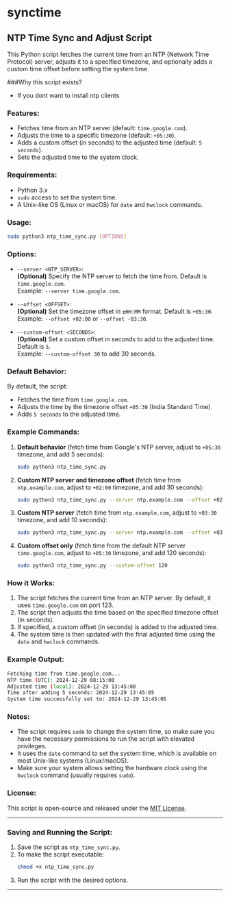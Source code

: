 # synctime
## NTP Time Sync and Adjust Script

This Python script fetches the current time from an NTP (Network Time Protocol) server, adjusts it to a specified timezone, and optionally adds a custom time offset before setting the system time. 

###Why this script exists?
- If you dont want to install ntp clients 

### Features:
- Fetches time from an NTP server (default: `time.google.com`).
- Adjusts the time to a specific timezone (default: `+05:30`).
- Adds a custom offset (in seconds) to the adjusted time (default: `5 seconds`).
- Sets the adjusted time to the system clock.

### Requirements:
- Python 3.x
- `sudo` access to set the system time.
- A Unix-like OS (Linux or macOS) for `date` and `hwclock` commands.

### Usage:

```bash
sudo python3 ntp_time_sync.py [OPTIONS]
```

### Options:

- `--server <NTP_SERVER>`:  
  **(Optional)** Specify the NTP server to fetch the time from. Default is `time.google.com`.  
  Example: `--server time.google.com`.

- `--offset <OFFSET>`:  
  **(Optional)** Set the timezone offset in `±HH:MM` format. Default is `+05:30`.  
  Example: `--offset +02:00` or `--offset -03:30`.

- `--custom-offset <SECONDS>`:  
  **(Optional)** Set a custom offset in seconds to add to the adjusted time. Default is `5`.  
  Example: `--custom-offset 30` to add 30 seconds.

### Default Behavior:
By default, the script:
- Fetches the time from `time.google.com`.
- Adjusts the time by the timezone offset `+05:30` (India Standard Time).
- Adds `5 seconds` to the adjusted time.

### Example Commands:

1. **Default behavior** (fetch time from Google's NTP server, adjust to `+05:30` timezone, and add 5 seconds):
   ```bash
   sudo python3 ntp_time_sync.py
   ```

2. **Custom NTP server and timezone offset** (fetch time from `ntp.example.com`, adjust to `+02:00` timezone, and add 30 seconds):
   ```bash
   sudo python3 ntp_time_sync.py --server ntp.example.com --offset +02:00 --custom-offset 30
   ```

3. **Custom NTP server** (fetch time from `ntp.example.com`, adjust to `+03:30` timezone, and add 10 seconds):
   ```bash
   sudo python3 ntp_time_sync.py --server ntp.example.com --offset +03:30 --custom-offset 10
   ```

4. **Custom offset only** (fetch time from the default NTP server `time.google.com`, adjust to `+05:30` timezone, and add 120 seconds):
   ```bash
   sudo python3 ntp_time_sync.py --custom-offset 120
   ```

### How it Works:

1. The script fetches the current time from an NTP server. By default, it uses `time.google.com` on port 123.
2. The script then adjusts the time based on the specified timezone offset (in seconds).
3. If specified, a custom offset (in seconds) is added to the adjusted time.
4. The system time is then updated with the final adjusted time using the `date` and `hwclock` commands.

### Example Output:

```bash
Fetching time from time.google.com...
NTP time (UTC): 2024-12-29 08:15:00
Adjusted time (local): 2024-12-29 13:45:00
Time after adding 5 seconds: 2024-12-29 13:45:05
System time successfully set to: 2024-12-29 13:45:05
```

### Notes:
- The script requires `sudo` to change the system time, so make sure you have the necessary permissions to run the script with elevated privileges.
- It uses the `date` command to set the system time, which is available on most Unix-like systems (Linux/macOS).
- Make sure your system allows setting the hardware clock using the `hwclock` command (usually requires `sudo`).

### License:
This script is open-source and released under the [MIT License](LICENSE).

---

### Saving and Running the Script:

1. Save the script as `ntp_time_sync.py`.
2. To make the script executable:
   ```bash
   chmod +x ntp_time_sync.py
   ```
3. Run the script with the desired options.

--- 
